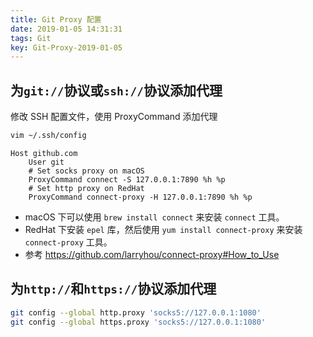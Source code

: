 ```yaml
---
title: Git Proxy 配置
date: 2019-01-05 14:31:31
tags: Git
key: Git-Proxy-2019-01-05
---
```


## 为`git://`协议或`ssh://`协议添加代理

修改 SSH 配置文件，使用 ProxyCommand 添加代理

<!--more-->

```sh
vim ~/.ssh/config
```

```text
Host github.com
    User git
    # Set socks proxy on macOS
    ProxyCommand connect -S 127.0.0.1:7890 %h %p
    # Set http proxy on RedHat
    ProxyCommand connect-proxy -H 127.0.0.1:7890 %h %p

```

- macOS 下可以使用 `brew install connect` 来安装 `connect` 工具。
- RedHat 下安装 `epel` 库，然后使用 `yum install connect-proxy` 来安装 `connect-proxy` 工具。
- 参考 https://github.com/larryhou/connect-proxy#How_to_Use

## 为`http://`和`https://`协议添加代理

```sh
git config --global http.proxy 'socks5://127.0.0.1:1080'
git config --global https.proxy 'socks5://127.0.0.1:1080'
```
